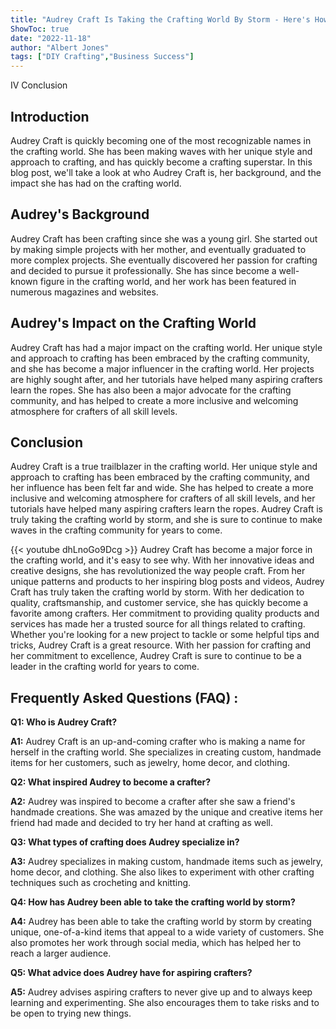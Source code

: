 ```yaml
---
title: "Audrey Craft Is Taking the Crafting World By Storm - Here's How!"
ShowToc: true 
date: "2022-11-18"
author: "Albert Jones" 
tags: ["DIY Crafting","Business Success"]
---
```

IV Conclusion


## Introduction 

Audrey Craft is quickly becoming one of the most recognizable names in the crafting world. She has been making waves with her unique style and approach to crafting, and has quickly become a crafting superstar. In this blog post, we'll take a look at who Audrey Craft is, her background, and the impact she has had on the crafting world.

## Audrey's Background

Audrey Craft has been crafting since she was a young girl. She started out by making simple projects with her mother, and eventually graduated to more complex projects. She eventually discovered her passion for crafting and decided to pursue it professionally. She has since become a well-known figure in the crafting world, and her work has been featured in numerous magazines and websites.

## Audrey's Impact on the Crafting World

Audrey Craft has had a major impact on the crafting world. Her unique style and approach to crafting has been embraced by the crafting community, and she has become a major influencer in the crafting world. Her projects are highly sought after, and her tutorials have helped many aspiring crafters learn the ropes. She has also been a major advocate for the crafting community, and has helped to create a more inclusive and welcoming atmosphere for crafters of all skill levels.

## Conclusion

Audrey Craft is a true trailblazer in the crafting world. Her unique style and approach to crafting has been embraced by the crafting community, and her influence has been felt far and wide. She has helped to create a more inclusive and welcoming atmosphere for crafters of all skill levels, and her tutorials have helped many aspiring crafters learn the ropes. Audrey Craft is truly taking the crafting world by storm, and she is sure to continue to make waves in the crafting community for years to come.

{{< youtube dhLnoGo9Dcg >}} 
Audrey Craft has become a major force in the crafting world, and it's easy to see why. With her innovative ideas and creative designs, she has revolutionized the way people craft. From her unique patterns and products to her inspiring blog posts and videos, Audrey Craft has truly taken the crafting world by storm. With her dedication to quality, craftsmanship, and customer service, she has quickly become a favorite among crafters. Her commitment to providing quality products and services has made her a trusted source for all things related to crafting. Whether you're looking for a new project to tackle or some helpful tips and tricks, Audrey Craft is a great resource. With her passion for crafting and her commitment to excellence, Audrey Craft is sure to continue to be a leader in the crafting world for years to come.

## Frequently Asked Questions (FAQ) :
**Q1: Who is Audrey Craft?**

**A1:** Audrey Craft is an up-and-coming crafter who is making a name for herself in the crafting world. She specializes in creating custom, handmade items for her customers, such as jewelry, home decor, and clothing. 

**Q2: What inspired Audrey to become a crafter?**

**A2:** Audrey was inspired to become a crafter after she saw a friend's handmade creations. She was amazed by the unique and creative items her friend had made and decided to try her hand at crafting as well. 

**Q3: What types of crafting does Audrey specialize in?**

**A3:** Audrey specializes in making custom, handmade items such as jewelry, home decor, and clothing. She also likes to experiment with other crafting techniques such as crocheting and knitting. 

**Q4: How has Audrey been able to take the crafting world by storm?**

**A4:** Audrey has been able to take the crafting world by storm by creating unique, one-of-a-kind items that appeal to a wide variety of customers. She also promotes her work through social media, which has helped her to reach a larger audience. 

**Q5: What advice does Audrey have for aspiring crafters?**

**A5:** Audrey advises aspiring crafters to never give up and to always keep learning and experimenting. She also encourages them to take risks and to be open to trying new things.




